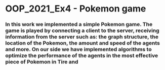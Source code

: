 # OOP_2021_Ex4 - Pokemon game
### In this work we implemented a simple Pokemon game. The game is played by connecting a client to the server, receiving information from the server such as: the graph structure, the location of the Pokemon, the amount and speed of the agents and more. On our side we have implemented algorithms to optimize the performance of the agents in the most effective piece of Pokemon in Tire and